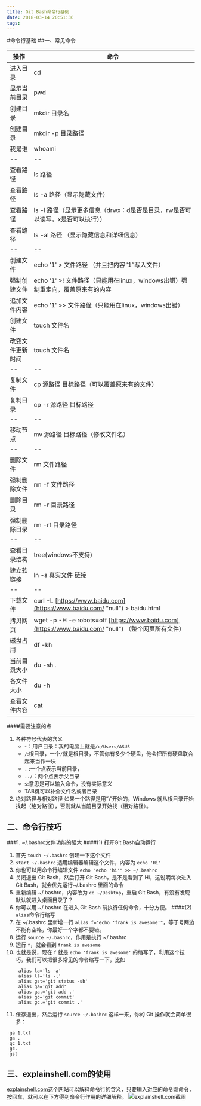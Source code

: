 ```yaml
---
title: Git Bash命令行基础
date: 2018-03-14 20:51:36
tags:
---
```

#命令行基础
##一、常见命令

| 操作 | 命令 |
| --- | --- |
| 进入目录 | cd |
| 显示当前目录 | pwd |
| 创建目录 | mkdir 目录名 |
| 创建目录 | mkdir -p 目录路径 |
| 我是谁 | whoami |
| -- | -- |
| 查看路径 | ls 路径 |
| 查看路径 | ls -a 路径（显示隐藏文件） |
| 查看路径 | ls -l 路径（显示更多信息（drwx：d是否是目录，rw是否可以读写，x是否可以执行）） |
| 查看路径 | ls -al 路径 （显示隐藏信息和详细信息）|
| -- | -- |
| 创建文件 | echo '1' > 文件路径 （并且把内容“1”写入文件） |
| 强制创建文件 | echo '1' >! 文件路径（只能用在linux，windows出错）强制重定向，覆盖原来有的内容
| 追加文件内容 | echo '1' >> 文件路径（只能用在linux，windows出错）|
| 创建文件 | touch 文件名 |
| 改变文件更新时间 | touch 文件名 |
| -- | -- |
| 复制文件 | cp 源路径 目标路径（可以覆盖原来有的文件） |
| 复制目录 | cp -r 源路径 目标路径 |
| -- | -- |
| 移动节点 | mv 源路径 目标路径（修改文件名） |
| -- | -- |
| 删除文件 | rm 文件路径 |
| 强制删除文件 | rm -f 文件路径 |
| 删除目录 | rm -r 目录路径 |
| 强制删除目录 | rm -rf 目录路径 |
| -- | -- |
| 查看目录结构 | tree(windows不支持)  |
| 建立软链接 | ln -s 真实文件 链接 |
| -- | -- |
| 下载文件 | curl -L [https://www.baidu.com](https://www.baidu.com/ "null") > baidu.html |
| 拷贝网页 | wget -p -H -e robots=off [https://www.baidu.com](https://www.baidu.com/ "null") （整个网页所有文件）|
| 磁盘占用 | df -kh |
| 当前目录大小 | du -sh . |
| 各文件大小 | du -h |
|查看文件内容|cat|
####需要注意的点
1. 各种符号代表的含义
    - `~`：用户目录：我的电脑上就是`/c/Users/ASUS`
    - `/`:根目录，一个`/`就是根目录，不管你有多少个硬盘，他会把所有硬盘联合起来当作一块
    - `.` :一个点表示当前目录，
    - `../`：两个点表示父目录
    - `$`:意思是可以输入命令，没有实际意义
    - TAB键可以补全文件名或者目录
2. 绝对路径与相对路径
    如果一个路径是用“\”开始的，Windows 就从根目录开始找起（绝对路径），否则就从当前目录开始找（相对路径）。

## 二、命令行技巧
###1.  ~/.bashrc文件功能的强大
####(1) 打开Git Bash自动运行
  1. 首先 `touch ~/.bashrc` 创建一下这个文件
  2. `start ~/.bashrc` 选用编辑器编辑这个文件，内容为 `echo 'Hi'`
  3. 你也可以用命令行编辑文件 `echo "echo 'hi'" >> ~/.bashrc`
  4. 关闭退出 Git Bash，然后打开 Git Bash，是不是看到了 Hi，这说明每次进入     Git Bash，就会优先运行~/.bashrc 里面的命令
   5.  重新编辑 ~/.bashrc，内容改为 `cd ~/Desktop`，重启 Git Bash，有没有发现默认就进入桌面目录了？
  6. 你可以用 ~/.bashrc 在进入 Git Bash 前执行任何命令，十分方便。
####(2) `alias`命令行缩写
1. 在 ~/.bashrc 里新增一行 `alias f="echo 'frank is awesome'"`，等于号两边不能有空格，你最好一个字都不要错。
2. 运行 `source ~/.bashrc`，作用是执行 ~/.bashrc
3. 运行 `f`，就会看到 `frank is awesome`
4. 也就是说，现在 `f` 就是 `echo 'frank is awesome'` 的缩写了，利用这个技巧，我们可以把很多常见的命令缩写一下，比如
    ```
     alias la='ls -a'
     alias ll='ls -l'
     alias gst='git status -sb'
     alias ga='git add'
     alias ga.='git add .'
     alias gc='git commit'
     alias gc.='git commit .'
    ```
5. 保存退出，然后运行 `source ~/.bashrc`
这样一来，你的 Git 操作就会简单很多：
```
 ga 1.txt
 ga .
 gc 1.txt
 gc.
 gst
```
## 三、explainshell.com的使用
[explainshell.com](explainshell.com)这个网站可以解释命令行的含义，只要输入对应的命令刚命令，按回车，就可以在下方得到命令行作用的详细解释。
![explainshell.com截图](https://s1.ax1x.com/2018/03/14/94Anc8.png)


  

